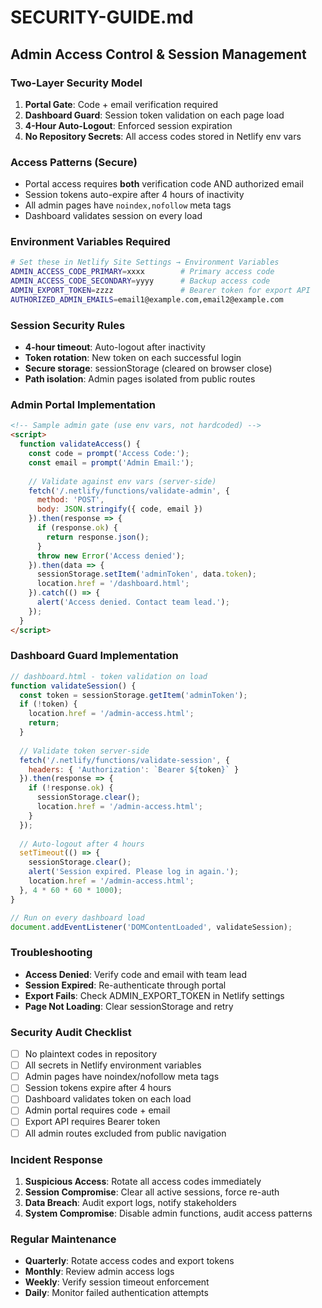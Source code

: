 # SECURITY-GUIDE.md

## Admin Access Control & Session Management

### Two-Layer Security Model
1. **Portal Gate**: Code + email verification required
2. **Dashboard Guard**: Session token validation on each page load
3. **4-Hour Auto-Logout**: Enforced session expiration
4. **No Repository Secrets**: All access codes stored in Netlify env vars

### Access Patterns (Secure)
- Portal access requires **both** verification code AND authorized email
- Session tokens auto-expire after 4 hours of inactivity
- All admin pages have `noindex,nofollow` meta tags
- Dashboard validates session on every load

### Environment Variables Required
```bash
# Set these in Netlify Site Settings → Environment Variables
ADMIN_ACCESS_CODE_PRIMARY=xxxx        # Primary access code
ADMIN_ACCESS_CODE_SECONDARY=yyyy      # Backup access code  
ADMIN_EXPORT_TOKEN=zzzz               # Bearer token for export API
AUTHORIZED_ADMIN_EMAILS=email1@example.com,email2@example.com
```

### Session Security Rules
- **4-hour timeout**: Auto-logout after inactivity
- **Token rotation**: New token on each successful login
- **Secure storage**: sessionStorage (cleared on browser close)
- **Path isolation**: Admin pages isolated from public routes

### Admin Portal Implementation
```html
<!-- Sample admin gate (use env vars, not hardcoded) -->
<script>
  function validateAccess() {
    const code = prompt('Access Code:');
    const email = prompt('Admin Email:');
    
    // Validate against env vars (server-side)
    fetch('/.netlify/functions/validate-admin', {
      method: 'POST',
      body: JSON.stringify({ code, email })
    }).then(response => {
      if (response.ok) {
        return response.json();
      }
      throw new Error('Access denied');
    }).then(data => {
      sessionStorage.setItem('adminToken', data.token);
      location.href = '/dashboard.html';
    }).catch(() => {
      alert('Access denied. Contact team lead.');
    });
  }
</script>
```

### Dashboard Guard Implementation
```javascript
// dashboard.html - token validation on load
function validateSession() {
  const token = sessionStorage.getItem('adminToken');
  if (!token) {
    location.href = '/admin-access.html';
    return;
  }
  
  // Validate token server-side
  fetch('/.netlify/functions/validate-session', {
    headers: { 'Authorization': `Bearer ${token}` }
  }).then(response => {
    if (!response.ok) {
      sessionStorage.clear();
      location.href = '/admin-access.html';
    }
  });
  
  // Auto-logout after 4 hours
  setTimeout(() => {
    sessionStorage.clear();
    alert('Session expired. Please log in again.');
    location.href = '/admin-access.html';
  }, 4 * 60 * 60 * 1000);
}

// Run on every dashboard load
document.addEventListener('DOMContentLoaded', validateSession);
```

### Troubleshooting
- **Access Denied**: Verify code and email with team lead
- **Session Expired**: Re-authenticate through portal
- **Export Fails**: Check ADMIN_EXPORT_TOKEN in Netlify settings
- **Page Not Loading**: Clear sessionStorage and retry

### Security Audit Checklist
- [ ] No plaintext codes in repository
- [ ] All secrets in Netlify environment variables
- [ ] Admin pages have noindex/nofollow meta tags
- [ ] Session tokens expire after 4 hours
- [ ] Dashboard validates token on each load
- [ ] Admin portal requires code + email
- [ ] Export API requires Bearer token
- [ ] All admin routes excluded from public navigation

### Incident Response
1. **Suspicious Access**: Rotate all access codes immediately
2. **Session Compromise**: Clear all active sessions, force re-auth
3. **Data Breach**: Audit export logs, notify stakeholders
4. **System Compromise**: Disable admin functions, audit access patterns

### Regular Maintenance
- **Quarterly**: Rotate access codes and export tokens
- **Monthly**: Review admin access logs
- **Weekly**: Verify session timeout enforcement
- **Daily**: Monitor failed authentication attempts
